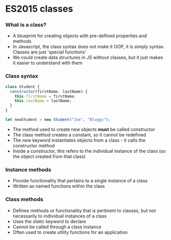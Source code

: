 # ES2015 classes

### What is a class?

- A blueprint for creating objects with pre-defined properties and methods
- In Javascript, the class syntax does not make it OOP, it is simply syntax. Classes are just 'special functions'
- We could create data structures in JS without classes, but it just makes it easier to understand with them

### Class syntax

```javascript
class Student {
  constructor(firstName, lastName) {
    this.firstName = firstName;
    this.lastName = lastName;
  }
}

let newStudent = new Student("Joe", "Bloggs");
```

- The method used to create new objects **must** be called constructor
- The class method creates a constant, so it cannot be redefined
- The _new_ keyword instantiates objects from a class - it calls the constructor method
- Inside a constructor, _this_ refers to the individual instance of the class (so the object created from that class)

### Instance methods

- Provide functionality that pertains to a single instance of a class
- Written as named functions within the class

### Class methods

- Defines methods or functionality that is pertinent to classes, but not necessarily to individual instances of a class
- Uses the _static_ keyword to declare
- Cannot be called through a class instance
- Often used to create utility functions for an application
